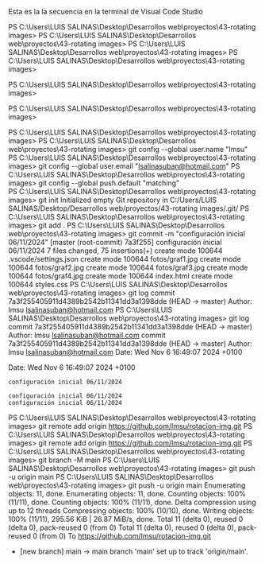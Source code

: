 Esta es la la secuencia en la terminal de Visual Code Studio

PS C:\Users\LUIS SALINAS\Desktop\Desarrollos web\proyectos\43-rotating images>
PS C:\Users\LUIS SALINAS\Desktop\Desarrollos web\proyectos\43-rotating images>
PS C:\Users\LUIS SALINAS\Desktop\Desarrollos web\proyectos\43-rotating images>
PS C:\Users\LUIS SALINAS\Desktop\Desarrollos web\proyectos\43-rotating images>

PS C:\Users\LUIS SALINAS\Desktop\Desarrollos web\proyectos\43-rotating images>


PS C:\Users\LUIS SALINAS\Desktop\Desarrollos web\proyectos\43-rotating images>

PS C:\Users\LUIS SALINAS\Desktop\Desarrollos web\proyectos\43-rotating images>
PS C:\Users\LUIS SALINAS\Desktop\Desarrollos web\proyectos\43-rotating images> git config --global user.name "lmsu"
PS C:\Users\LUIS SALINAS\Desktop\Desarrollos web\proyectos\43-rotating images> git config --global user.email "lsalinasuban@hotmail.com"
PS C:\Users\LUIS SALINAS\Desktop\Desarrollos web\proyectos\43-rotating images> git config --global push.default "matching"              
PS C:\Users\LUIS SALINAS\Desktop\Desarrollos web\proyectos\43-rotating images> git init
Initialized empty Git repository in C:/Users/LUIS SALINAS/Desktop/Desarrollos web/proyectos/43-rotating images/.git/
PS C:\Users\LUIS SALINAS\Desktop\Desarrollos web\proyectos\43-rotating images> git add .
PS C:\Users\LUIS SALINAS\Desktop\Desarrollos web\proyectos\43-rotating images> git commit -m "configuración inicial 06/11/2024"
[master (root-commit) 7a3f255] configuración inicial 06/11/2024
 7 files changed, 75 insertions(+)
 create mode 100644 .vscode/settings.json
 create mode 100644 fotos/graf1.jpg
 create mode 100644 fotos/graf2.jpg
 create mode 100644 fotos/graf3.jpg
 create mode 100644 fotos/graf4.jpg
 create mode 100644 index.html
 create mode 100644 styles.css
PS C:\Users\LUIS SALINAS\Desktop\Desarrollos web\proyectos\43-rotating images> git log
commit 7a3f255405911d4389b2542b11341dd3a1398dde (HEAD -> master)
Author: lmsu <lsalinasuban@hotmail.com>
PS C:\Users\LUIS SALINAS\Desktop\Desarrollos web\proyectos\43-rotating images> git log
commit 7a3f255405911d4389b2542b11341dd3a1398dde (HEAD -> master)
Author: lmsu <lsalinasuban@hotmail.com>
commit 7a3f255405911d4389b2542b11341dd3a1398dde (HEAD -> master)
Author: lmsu <lsalinasuban@hotmail.com>
Date:   Wed Nov 6 16:49:07 2024 +0100

Date:   Wed Nov 6 16:49:07 2024 +0100

    configuración inicial 06/11/2024

    configuración inicial 06/11/2024
    configuración inicial 06/11/2024
PS C:\Users\LUIS SALINAS\Desktop\Desarrollos web\proyectos\43-rotating images> git remote add origin https://github.com/lmsu/rotacion-img.git
PS C:\Users\LUIS SALINAS\Desktop\Desarrollos web\proyectos\43-rotating images> git remote add origin https://github.com/lmsu/rotacion-img.git
PS C:\Users\LUIS SALINAS\Desktop\Desarrollos web\proyectos\43-rotating images> git branch -M main
PS C:\Users\LUIS SALINAS\Desktop\Desarrollos web\proyectos\43-rotating images> git push -u origin main
PS C:\Users\LUIS SALINAS\Desktop\Desarrollos web\proyectos\43-rotating images> git push -u origin main
Enumerating objects: 11, done.
Enumerating objects: 11, done.
Counting objects: 100% (11/11), done.
Counting objects: 100% (11/11), done.
Delta compression using up to 12 threads
Compressing objects: 100% (10/10), done.
Writing objects: 100% (11/11), 295.56 KiB | 26.87 MiB/s, done.
Total 11 (delta 0), reused 0 (delta 0), pack-reused 0 (from 0)
Total 11 (delta 0), reused 0 (delta 0), pack-reused 0 (from 0)
To https://github.com/lmsu/rotacion-img.git
 * [new branch]      main -> main
branch 'main' set up to track 'origin/main'.